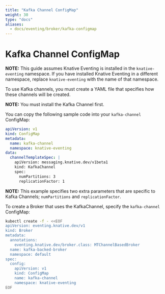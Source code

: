 ```yaml
---
title: "Kafka Channel ConfigMap"
weight: 30
type: "docs"
aliases:
  - docs/eventing/broker/kafka-configmap
---
```


# Kafka Channel ConfigMap

**NOTE:** This guide assumes Knative Eventing is installed in the `knative-eventing`
namespace. If you have installed Knative Eventing in a different namespace, replace
`knative-eventing` with the name of that namespace.

To use Kafka channels, you must create a YAML file that specifies how these
channels will be created.

**NOTE:** You must install the Kafka Channel first.

You can copy the following sample code into your `kafka-channel` ConfigMap:

```yaml
apiVersion: v1
kind: ConfigMap
metadata:
  name: kafka-channel
  namespace: knative-eventing
data:
  channelTemplateSpec: |
    apiVersion: messaging.knative.dev/v1beta1
    kind: KafkaChannel
    spec:
      numPartitions: 3
      replicationFactor: 1
```

**NOTE:** This example specifies two extra parameters that are specific to Kafka
Channels; `numPartitions` and `replicationFactor`.

To create a Broker that uses the KafkaChannel, specify the `kafka-channel` ConfigMap:

```bash
kubectl create -f - <<EOF
apiVersion: eventing.knative.dev/v1
kind: Broker
metadata:
  annotations:
    eventing.knative.dev/broker.class: MTChannelBasedBroker
  name: kafka-backed-broker
  namespace: default
spec:
  config:
    apiVersion: v1
    kind: ConfigMap
    name: kafka-channel
    namespace: knative-eventing
EOF
```
